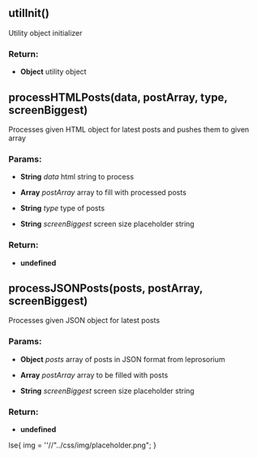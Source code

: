 

<!-- Start lib/lepra.util.js -->

## utilInit()

Utility object initializer

### Return:

* **Object** utility object

## processHTMLPosts(data, postArray, type, screenBiggest)

Processes given HTML object for latest posts and pushes them to given array

### Params: 

* **String** *data* html string to process

* **Array** *postArray* array to fill with processed posts

* **String** *type* type of posts

* **String** *screenBiggest* screen size placeholder string

### Return:

* **undefined** 

## processJSONPosts(posts, postArray, screenBiggest)

Processes given JSON object for latest posts

### Params: 

* **Object** *posts* array of posts in JSON format from leprosorium

* **Array** *postArray* array to be filled with posts

* **String** *screenBiggest* screen size placeholder string

### Return:

* **undefined** 

lse{
                img = &#39;&#39;//&quot;../css/img/placeholder.png&quot;;
            }

<!-- End lib/lepra.util.js -->

